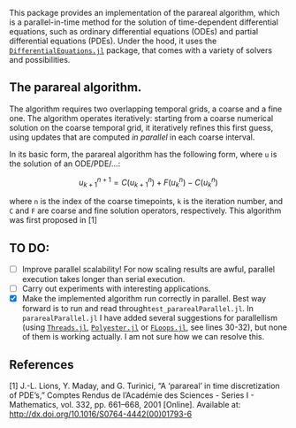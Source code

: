 This package provides an implementation of the parareal algorithm, which is a parallel-in-time method for the solution of time-dependent differential equations, such as ordinary differential equations (ODEs) and partial differential equations (PDEs). Under the hood, it uses the [`DifferentialEquations.jl`](https://github.com/SciML/DifferentialEquations.jl) package, that comes with a variety of solvers and possibilities. 

## The parareal algorithm.

The algorithm requires two overlapping temporal grids, a coarse and a fine one. 
The algorithm operates iteratively: starting from a coarse numerical solution on the coarse temporal grid, it iteratively refines this first guess, using updates that are computed *in parallel* in each coarse interval.

In its basic form, the parareal algorithm has the following form, where `u` is the solution of an ODE/PDE/...:

```math
u_{k+1}^{n+1} = C(u_{k+1}^n) +  F (u_k^n) - C(u_k^n) 
```

where `n` is the index of the coarse timepoints, `k` is the iteration number, and `C` and `F` are coarse and fine solution operators, respectively. This algorithm was first proposed in [1]

## TO DO: 

- [ ] Improve parallel scalability! For now scaling results are awful, parallel execution takes longer than serial execution.
- [ ] Carry out experiments with interesting applications.
- [x] Make the implemented algorithm run correctly in parallel. Best way forward is to run and read through`test_pararealParallel.jl`. In `pararealParallel.jl` I have added several suggestions for parallellism (using [`Threads.jl`](https://docs.julialang.org/en/v1/base/multi-threading/), [`Polyester.jl`](https://github.com/JuliaSIMD/Polyester.jl) or [`FLoops.jl`](https://github.com/JuliaFolds/FLoops.jl), see lines 30-32), but none of them is working actually. I am not sure how we can resolve this.

## References
[1] J.-L. Lions, Y. Maday, and G. Turinici, “A ‘parareal’ in time discretization of PDE’s,” Comptes Rendus de l’Académie des Sciences - Series I - Mathematics, vol. 332, pp. 661–668, 2001 [Online]. Available at: http://dx.doi.org/10.1016/S0764-4442(00)01793-6
